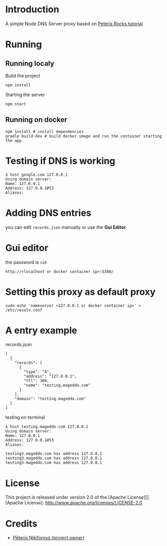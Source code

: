 # Introduction

A simple Node DNS Server proxy based on [Peteris Rocks tutorial](https://peteris.rocks/blog/dns-proxy-server-in-node-js-with-ui/)

# Running

## Running localy

Build the project 

	npm install

Starting the server 

	npm start

## Running on docker
	
	npm install # install dependencies
	gradle build-dev # build docker image and run the container starting the app

# Testing if DNS is working

	$ host google.com 127.0.0.1
	Using domain server:
	Name: 127.0.0.1
	Address: 127.0.0.1#53
	Aliases:

# Adding DNS entries

you can edit `records.json` manually or use the **Gui Editor**

# Gui editor

the password is `cat`

	http://<localhost or docker container ip>:5380/

# Setting this proxy as default proxy 

	sudo echo 'nameserver <127.0.0.1 or docker container ip>' > /etc/resolv.conf

# A entry example

records.json

	[
	  {
	    "records": [
	      {
	        "type": "A",
	        "address": "127.0.0.1",
	        "ttl": 300,
	        "name": "testing.mageddo.com"
	      }
	    ],
	    "domain": "testing.mageddo.com"
	  }
	]

testing on terminal 

	$ host testing.mageddo.com 127.0.0.1
	Using domain server:
	Name: 127.0.0.1
	Address: 127.0.0.1#53
	Aliases: 

	testing3.mageddo.com has address 127.0.0.1
	testing3.mageddo.com has address 127.0.0.1
	testing3.mageddo.com has address 127.0.0.1

# License

This project is released under version 2.0 of the [Apache License][].
[Apache License]: http://www.apache.org/licenses/LICENSE-2.0

# Credits
* [Pēteris Ņikiforovs (project owner)](https://peteris.rocks/)